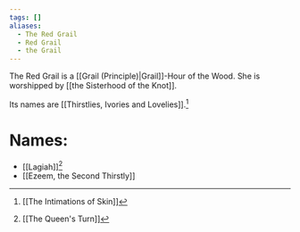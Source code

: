 ```yaml
---
tags: []
aliases:
  - The Red Grail
  - Red Grail
  - the Grail
---
```

The Red Grail is a [[Grail (Principle)|Grail]]-Hour of the Wood. She is worshipped by [[the Sisterhood of the Knot]].

Its names are [[Thirstlies, Ivories and Lovelies]].[^1]
# Names:
- [[Lagiah]][^2]
- [[Ezeem, the Second Thirstly]]

[^1]: [[The Intimations of Skin]]
[^2]: [[The Queen's Turn]]